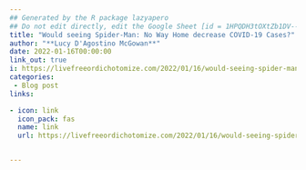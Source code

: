 ```yaml
---
## Generated by the R package lazyapero
## Do not edit directly, edit the Google Sheet [id = 1HPQDH3tOXtZb1DV--8wR9CKAzUz5aywWc2vM3OQ5SrU]
title: "Would seeing Spider-Man: No Way Home decrease COVID-19 Cases?"
author: "**Lucy D'Agostino McGowan**"
date: 2022-01-16T00:00:00
link_out: true
i: https://livefreeordichotomize.com/2022/01/16/would-seeing-spider-man-no-way-home-decrease-covid19-cases/
categories:
 - Blog post
links:

- icon: link
  icon_pack: fas
  name: link
  url: https://livefreeordichotomize.com/2022/01/16/would-seeing-spider-man-no-way-home-decrease-covid19-cases/


---
```




